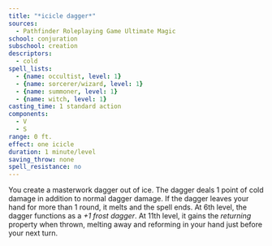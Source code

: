 ```yaml
---
title: "*icicle dagger*"
sources:
  - Pathfinder Roleplaying Game Ultimate Magic
school: conjuration
subschool: creation
descriptors:
  - cold
spell_lists:
  - {name: occultist, level: 1}
  - {name: sorcerer/wizard, level: 1}
  - {name: summoner, level: 1}
  - {name: witch, level: 1}
casting_time: 1 standard action
components:
  - V
  - S
range: 0 ft.
effect: one icicle
duration: 1 minute/level
saving_throw: none
spell_resistance: no
---
```


You create a masterwork dagger out of ice. The dagger deals 1 point of cold damage in addition to normal dagger damage. If the dagger leaves your hand for more than 1 round, it melts and the spell ends. At 6th level, the dagger functions as a *+1 frost dagger*. At 11th level, it gains the *returning* property when thrown, melting away and reforming in your hand just before your next turn.

